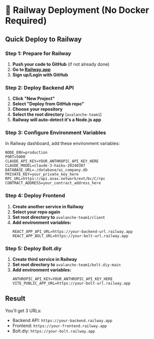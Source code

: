 # 🚀 Railway Deployment (No Docker Required)

## Quick Deploy to Railway

### Step 1: Prepare for Railway
1. **Push your code to GitHub** (if not already done)
2. **Go to [Railway.app](https://railway.app)**
3. **Sign up/Login with GitHub**

### Step 2: Deploy Backend API
1. **Click "New Project"**
2. **Select "Deploy from GitHub repo"**
3. **Choose your repository**
4. **Select the root directory** (`avalanche-team1`)
5. **Railway will auto-detect it's a Node.js app**

### Step 3: Configure Environment Variables
In Railway dashboard, add these environment variables:

```
NODE_ENV=production
PORT=5000
CLAUDE_API_KEY=YOUR_ANTHROPIC_API_KEY_HERE
CLAUDE_MODEL=claude-3-haiku-20240307
DATABASE_URL=./database/ai_company.db
PRIVATE_KEY=your_private_key_here
RPC_URL=https://api.avax.network/ext/bc/C/rpc
CONTRACT_ADDRESS=your_contract_address_here
```

### Step 4: Deploy Frontend
1. **Create another service in Railway**
2. **Select your repo again**
3. **Set root directory to** `avalanche-team1/client`
4. **Add environment variables:**
   ```
   REACT_APP_API_URL=https://your-backend-url.railway.app
   REACT_APP_BOLT_URL=https://your-bolt-url.railway.app
   ```

### Step 5: Deploy Bolt.diy
1. **Create third service in Railway**
2. **Set root directory to** `avalanche-team1/bolt.diy-main`
3. **Add environment variables:**
   ```
   ANTHROPIC_API_KEY=YOUR_ANTHROPIC_API_KEY_HERE
   VITE_PUBLIC_APP_URL=https://your-bolt-url.railway.app
   ```

## Result
You'll get 3 URLs:
- Backend API: `https://your-backend.railway.app`
- Frontend: `https://your-frontend.railway.app`
- Bolt.diy: `https://your-bolt.railway.app`
